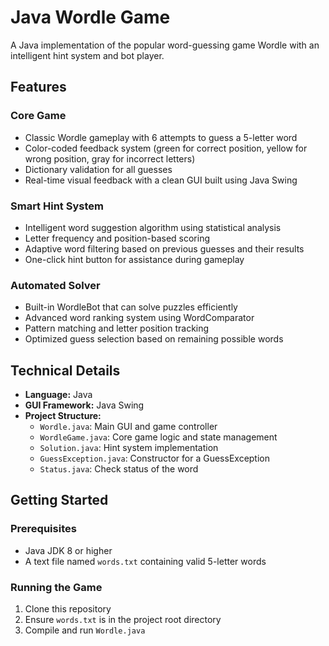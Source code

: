 # Java Wordle Game

A Java implementation of the popular word-guessing game Wordle with an intelligent hint system and bot player.

## Features

### Core Game
- Classic Wordle gameplay with 6 attempts to guess a 5-letter word
- Color-coded feedback system (green for correct position, yellow for wrong position, gray for incorrect letters)
- Dictionary validation for all guesses
- Real-time visual feedback with a clean GUI built using Java Swing

### Smart Hint System
- Intelligent word suggestion algorithm using statistical analysis
- Letter frequency and position-based scoring
- Adaptive word filtering based on previous guesses and their results
- One-click hint button for assistance during gameplay

### Automated Solver
- Built-in WordleBot that can solve puzzles efficiently
- Advanced word ranking system using WordComparator
- Pattern matching and letter position tracking
- Optimized guess selection based on remaining possible words

## Technical Details

- **Language:** Java
- **GUI Framework:** Java Swing
- **Project Structure:**
  - `Wordle.java`: Main GUI and game controller
  - `WordleGame.java`: Core game logic and state management
  - `Solution.java`: Hint system implementation
  - `GuessException.java`: Constructor for a GuessException
  - `Status.java`: Check status of the word

## Getting Started

### Prerequisites
- Java JDK 8 or higher
- A text file named `words.txt` containing valid 5-letter words

### Running the Game
1. Clone this repository
2. Ensure `words.txt` is in the project root directory
3. Compile and run `Wordle.java`

